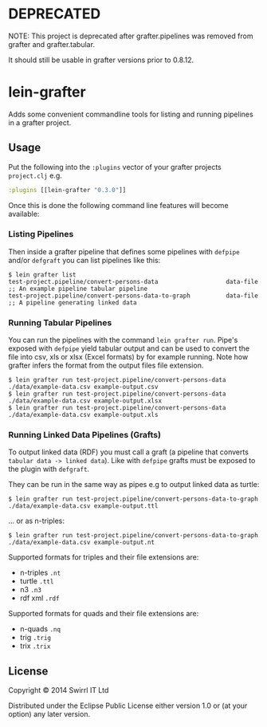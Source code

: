 # DEPRECATED

NOTE: This project is deprecated after grafter.pipelines was removed from
grafter and grafter.tabular.

It should still be usable in grafter versions prior to 0.8.12.

# lein-grafter

Adds some convenient commandline tools for listing and running
pipelines in a grafter project.

## Usage

Put the following into the `:plugins` vector of your grafter projects
`project.clj` e.g.

````clojure
:plugins [[lein-grafter "0.3.0"]]
````

Once this is done the following command line features will become
available:

### Listing Pipelines

Then inside a grafter pipeline that defines some pipelines with
`defpipe` and/or `defgraft` you can list pipelines like this:

    $ lein grafter list
    test-project.pipeline/convert-persons-data                   data-file                      ;; An example pipeline tabular pipeline
    test-project.pipeline/convert-persons-data-to-graph          data-file                      ;; A pipeline generating linked data

### Running Tabular Pipelines

You can run the pipelines with the command `lein grafter run`.  Pipe's
exposed with `defpipe` yield tabular output and can be used to convert
the file into csv, xls or xlsx (Excel formats) by for example running.
Note how grafter infers the format from the output files file
extension.

    $ lein grafter run test-project.pipeline/convert-persons-data ./data/example-data.csv example-output.csv
    $ lein grafter run test-project.pipeline/convert-persons-data ./data/example-data.csv example-output.xlsx
    $ lein grafter run test-project.pipeline/convert-persons-data ./data/example-data.csv example-output.xls

### Running Linked Data Pipelines (Grafts)

To output linked data (RDF) you must call a graft (a pipeline that
converts `tabular data -> linked data`).  Like with `defpipe` grafts
must be exposed to the plugin with `defgraft`.

They can be run in the same way as pipes e.g to output linked data as
turtle:

    $ lein grafter run test-project.pipeline/convert-persons-data-to-graph ./data/example-data.csv example-output.ttl

... or as n-triples:

    $ lein grafter run test-project.pipeline/convert-persons-data-to-graph ./data/example-data.csv example-output.nt

Supported formats for triples and their file extensions are:

- n-triples `.nt`
- turtle `.ttl`
- n3 `.n3`
- rdf xml `.rdf`

Supported formats for quads and their file extensions are:

- n-quads `.nq`
- trig `.trig`
- trix `.trix`

## License

Copyright © 2014 Swirrl IT Ltd

Distributed under the Eclipse Public License either version 1.0 or (at
your option) any later version.
